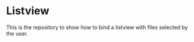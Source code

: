 Listview
========

This is the repository to show how to bind a listview with files selected by the user.

